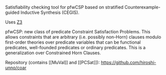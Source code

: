Satisfiability checking tool for pfwCSP based on stratified Counterexample-guided Inductive Synthesis (CEGIS).

Uses [Z3](Z3.md)

pfwCSP: new class of predicate Constraint Satisfaction Problems. This allows constraints that are arbitrary (i.e. possibly non-Horn) clauses modulo first-order theories over predicate variables that can be functional predicates, well-founded predicates or ordinary predicates. This is a generalization over Constrained Horn Clauses.

Repository (contains [[MuVal]] and [[PCSat]]): https://github.com/hiroshi-unno/coar